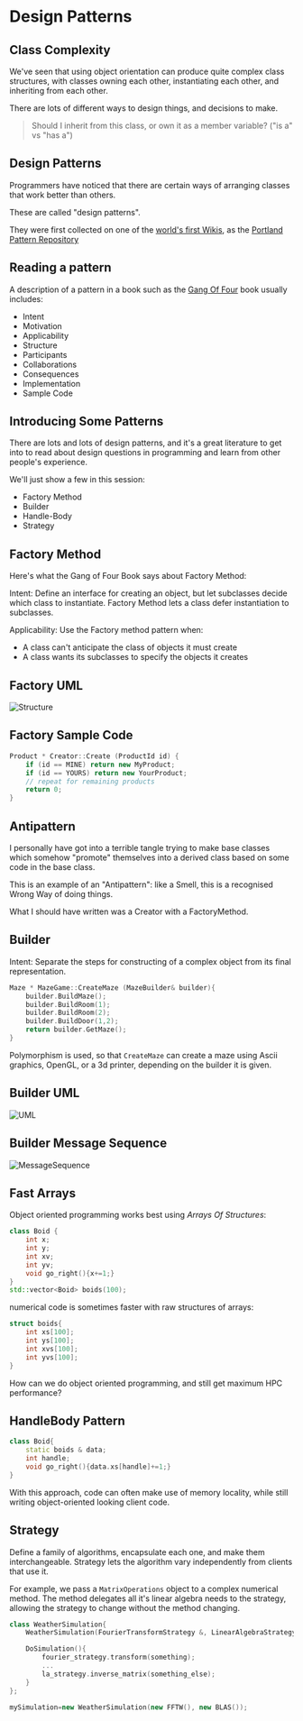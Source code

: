 Design Patterns
===============

Class Complexity
----------------

We've seen that using object orientation can produce quite complex class structures, with classes owning each other, instantiating each other,
and inheriting from each other.

There are lots of different ways to design things, and decisions to make.

> Should I inherit from this class, or own it as a member variable? ("is a" vs "has a")

Design Patterns
---------------

Programmers have noticed that there are certain ways of arranging classes that work better than others.

These are called "design patterns".

They were first collected on one of the [world's first Wikis](http://c2.com/cgi/wiki?WelcomeVisitors), 
as the [Portland Pattern Repository](http://c2.com/cgi-bin/wiki?PatternIndex)

Reading a pattern
-----------------

A description of a pattern in a book such as the [Gang Of Four](http://www.amazon.co.uk/Design-patterns-elements-reusable-object-oriented/dp/0201633612)
book usually includes:

* Intent
* Motivation
* Applicability
* Structure
* Participants
* Collaborations
* Consequences
* Implementation
* Sample Code

Introducing Some Patterns
-------------------------

There are lots and lots of design patterns, and it's a great literature to get into to
read about design questions in programming and learn from other people's experience.

We'll just show a few in this session:

* Factory Method
* Builder
* Handle-Body
* Strategy


Factory Method
--------------

Here's what the Gang of Four Book says about Factory Method:

Intent:  Define an interface for creating an object, but let subclasses decide which class to instantiate.
Factory Method lets a class defer instantiation to subclasses.

Applicability: Use the Factory method pattern when:

* A class can't anticipate the class of objects it must create
* A class wants its subclasses to specify the objects it creates

Factory UML
-----------

![Structure](http://yuml.me/diagram/scruffy/class/%5BProduct%5D%5E-%5BConcreteProduct%5D,%20%5BCreator|%20%28v%29%20FactoryMethod%28%29%5D%5E-%5BConcreteCreator|%20FactoryMethod%28%29%5D,%20%5BConcreteCreator%5D-.-%3E%5BConcreteProduct%5D/)

Factory Sample Code
-------------------

```cpp
Product * Creator::Create (ProductId id) {
    if (id == MINE) return new MyProduct;
    if (id == YOURS) return new YourProduct;
    // repeat for remaining products
    return 0;
}
```

Antipattern
-----------

I personally have got into a terrible tangle trying to make base classes which somehow
"promote" themselves into a derived class based on some code in the base class.

This is an example of an "Antipattern": like a Smell, this is a recognised Wrong Way
of doing things. 

What I should have written was a Creator with a FactoryMethod.

Builder
-------

Intent: Separate the steps for constructing of a complex object from its final representation.

```cpp
Maze * MazeGame::CreateMaze (MazeBuilder& builder){
    builder.BuildMaze();
    builder.BuildRoom(1);
    builder.BuildRoom(2);
    builder.BuildDoor(1,2);
    return builder.GetMaze();
}
```

Polymorphism is used, so that `CreateMaze` can create a maze using Ascii graphics,
OpenGL, or a 3d printer, depending on the builder it is given.

Builder UML
-----------

![UML](http://yuml.me/diagram/scruffy/class/%5BDirector|Construct%28%29%5D%3C%3E-%3E%5BBuilder|%20%28a%29%20BuildPart%28%29%5D,%20%5BBuilder%5D%5E-%5BConcreteBuilder|%20BuildPart%28%29;GetResult%28%29%20%5D,%5BConcreteBuilder%5D-.-%3E%5BProduct%5D/)

Builder Message Sequence
------------------------

![MessageSequence](http://www.websequencediagrams.com/cgi-bin/cdraw?lz=CnBhcnRpY2lwYW50IENsaWVudAAGDURpcmVjdG9yABoOb25jcmV0ZUJ1aWxkZXIKADIGLT4ACQ86IG5ldwAUCQBCCAARBSgANA8pCgBhCAAzEwBiBUZpcnN0UGFydAAJIVNlY29uZAAGJVRoaXIAJAYAgSoZR2V0UmVzdWx0Cg&s=rose&h=lrr6P4-8b14Xsl0t)

Fast Arrays
-----------

Object oriented programming works best using *Arrays Of Structures*:

```cpp
class Boid {
    int x;
    int y;
    int xv;
    int yv;
    void go_right(){x+=1;}
}
std::vector<Boid> boids(100);
```

numerical code is sometimes faster with raw structures of arrays:

```cpp
struct boids{
    int xs[100];
    int ys[100];
    int xvs[100];
    int yvs[100];
}
```

How can we do object oriented programming, and still get maximum HPC performance?

HandleBody Pattern
-----------------

``` cpp
class Boid{
    static boids & data;
    int handle;
    void go_right(){data.xs[handle]+=1;}
}
```

With this approach, code can often make use of memory locality, while still writing
object-oriented looking client code.

Strategy
--------

Define a family of algorithms, encapsulate each one, and make them interchangeable. 
Strategy lets the algorithm vary independently from clients that use it.

For example, we pass a `MatrixOperations` object to a complex numerical method. The method delegates
all it's linear algebra needs to the strategy, allowing the strategy to change without the
method changing.

``` cpp
class WeatherSimulation{
    WeatherSimulation(FourierTransformStrategy &, LinearAlgebraStrategy &);

    DoSimulation(){
        fourier_strategy.transform(something);
        ...
        la_strategy.inverse_matrix(something_else);
    }
};

mySimulation=new WeatherSimulation(new FFTW(), new BLAS());
```
